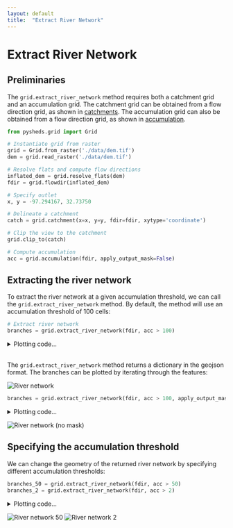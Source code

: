 ```yaml
---
layout: default
title:  "Extract River Network"
---
```


# Extract River Network

## Preliminaries

The `grid.extract_river_network` method requires both a catchment grid and an accumulation grid. The catchment grid can be obtained from a flow direction grid, as shown in [catchments](https://mdbartos.github.io/pysheds/catchment.html). The accumulation grid can also be obtained from a flow direction grid, as shown in [accumulation](https://mdbartos.github.io/pysheds/accumulation.html).

```python
from pysheds.grid import Grid

# Instantiate grid from raster
grid = Grid.from_raster('./data/dem.tif')
dem = grid.read_raster('./data/dem.tif')

# Resolve flats and compute flow directions
inflated_dem = grid.resolve_flats(dem)
fdir = grid.flowdir(inflated_dem)

# Specify outlet
x, y = -97.294167, 32.73750

# Delineate a catchment
catch = grid.catchment(x=x, y=y, fdir=fdir, xytype='coordinate')

# Clip the view to the catchment
grid.clip_to(catch)

# Compute accumulation
acc = grid.accumulation(fdir, apply_output_mask=False)
```

## Extracting the river network

To extract the river network at a given accumulation threshold, we can call the `grid.extract_river_network` method. By default, the method will use an accumulation threshold of 100 cells:

```python
# Extract river network
branches = grid.extract_river_network(fdir, acc > 100)
```

<details>
<summary>Plotting code...</summary>
<p>

<pre>
import numpy as np
from matplotlib import pyplot as plt
import seaborn as sns

sns.set_palette('husl')
fig, ax = plt.subplots(figsize=(8.5,6.5))

plt.xlim(grid.bbox[0], grid.bbox[2])
plt.ylim(grid.bbox[1], grid.bbox[3])
ax.set_aspect('equal')

for branch in branches['features']:
    line = np.asarray(branch['geometry']['coordinates'])
    plt.plot(line[:, 0], line[:, 1])
    
_ = plt.title('Channel network (>100 accumulation)', size=14)
</pre>

</p>
</details>

<br>

The `grid.extract_river_network` method returns a dictionary in the geojson format. The branches can be plotted by iterating through the features:


![River network](https://s3.us-east-2.amazonaws.com/pysheds/img/extract_100_acc.png)

```python
branches = grid.extract_river_network(fdir, acc > 100, apply_output_mask=False)
```

<details>
<summary>Plotting code...</summary>
<p>

<pre>
sns.set_palette('husl')
fig, ax = plt.subplots(figsize=(8.5,6.5))
plt.xlim(grid.bbox[0], grid.bbox[2])
plt.ylim(grid.bbox[1], grid.bbox[3])
ax.set_aspect('equal')

for branch in branches['features']:
    line = np.asarray(branch['geometry']['coordinates'])
    plt.plot(line[:, 0], line[:, 1])
    
_ = plt.title('Channel network (no mask)', size=14)
</pre>

</p>
</details>

![River network (no mask)](https://s3.us-east-2.amazonaws.com/pysheds/img/extract_100_acc_nomask.png)

## Specifying the accumulation threshold

We can change the geometry of the returned river network by specifying different accumulation thresholds:

```python
branches_50 = grid.extract_river_network(fdir, acc > 50)
branches_2 = grid.extract_river_network(fdir, acc > 2)
```

<details>
<summary>Plotting code...</summary>
<p>

<pre>
fig, ax = plt.subplots(figsize=(8.5,6.5))

plt.xlim(grid.bbox[0], grid.bbox[2])
plt.ylim(grid.bbox[1], grid.bbox[3])
ax.set_aspect('equal')

for branch in branches_50['features']:
    line = np.asarray(branch['geometry']['coordinates'])
    plt.plot(line[:, 0], line[:, 1])
    
_ = plt.title('Channel network (>50 accumulation)', size=14)

sns.set_palette('husl')
fig, ax = plt.subplots(figsize=(8.5,6.5))

plt.xlim(grid.bbox[0], grid.bbox[2])
plt.ylim(grid.bbox[1], grid.bbox[3])
ax.set_aspect('equal')

for branch in branches_2['features']:
    line = np.asarray(branch['geometry']['coordinates'])
    plt.plot(line[:, 0], line[:, 1])
    
_ = plt.title('Channel network (>2 accumulation)', size=14)
</pre>

</p>
</details>


![River network 50](https://s3.us-east-2.amazonaws.com/pysheds/img/extract_50_acc.png)
![River network 2](https://s3.us-east-2.amazonaws.com/pysheds/img/extract_2_acc.png)


